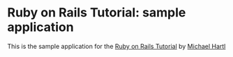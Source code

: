 # Ruby on Rails Tutorial: sample application

This is the sample application for the [Ruby on Rails Tutorial](http://railstutorial.org/) by [Michael Hartl](http://reddit.com)